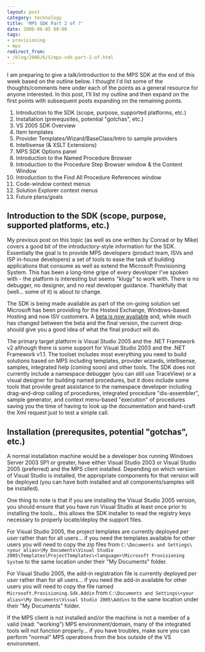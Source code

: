 ```yaml
---
layout: post
category: technology
title: 'MPS SDK Part 2 of ?'
date: 2006-06-05 00:00
tags:
- provisioning
- mps
redirect_from:
- /blog/2006/6/5/mps-sdk-part-2-of.html
---
```

I am preparing to give a talk/introduction to the MPS SDK at the end of this week based on the outline below. I thought I'd list some of the thoughts/comments here under each of the points as a general resource for anyone interested. In this post, I'll list my outline and then expand on the first points with subsequent posts expanding on the remaining points.

1. Introduction to the SDK (scope, purpose, supported platforms, etc.)
2. Installation (prerequsites, potential "gotchas", etc.)
3. VS 2005 SDK Overview
4. Item templates
5. Provider Templates/Wizard/BaseClass/Intro to sample providers
6. Intellisense (& XSLT Extensions)
7. MPS SDK Options panel
8. Introduction to the Named Procedure Browser
9. Introduction to the Procedure Step Browser window & the Content Window
10. Introduction to the Find All Procedure References window
11. Code-window context menus
12. Solution Explorer context menus
13. Future plans/goals


## Introduction to the SDK (scope, purpose, supported platforms, etc.)
My previous post on this topic (as well as one written by Conrad or by Mike) covers a good bit of the introductory-style information for the SDK. Essentially the goal is to provide MPS developers (product team, ISVs and ISP in-house developers) a set of tools to ease the task of building applications that consume as well as extend the Microsoft Provisioning System. This has been a long-time gripe of every developer I've spoken with - the platform is interesting but seems "klugy" to work with. There is no debugger, no designer, and no real developer guidance. Thankfully that (well... some of it) is about to change.

The SDK is being made available as part of the on-going solution set Microsoft has been providing for the Hosted Exchange, Windows-based Hosting and now ISV customers. 
A [beta is now available](http://download.microsoft.com/download/f/b/9/fb905eb4-d992-40e3-b0bc-cdb1996a1a10/Microsoft%20Provisioning%20System%20SDK-%20Beta%201.zip) and, while much has changed between the beta and the final version, the current drop should give you a good idea of what the final product will do. 

The primary target platform is Visual Studio 2005 and the .NET Framework v2 although there is some support for Visual Studio 2003 and the .NET Framework v1.1. The toolset includes most everything you need to build solutions based on MPS including templates, provider wizards, intellisense, samples, integrated help (coming soon) and other tools. The SDK does not currently include a namespace debugger (you can still use TraceView) or a visual designer for building named procedures, but it does include some tools that provide great assistance to the namespace developer including drag-and-drop calling of procedures, integrated procedure "dis-assembler", sample generator, and context menu-based "execution" of procedures saving you the time of having to look up the documentation and hand-craft the Xml request just to test a simple call.


## Installation (prerequsites, potential "gotchas", etc.)
A normal installation machine would be a developer box running Windows Server 2003 SP1 or greater, have either Visual Studio 2003 or Visual Studio 2005 (preferred) and the MPS client installed. Depending on which version of Visual Studio is installed, the appropriate components for that version will be deployed (you can have both installed and all components/samples will be installed).

One thing to note is that if you are installing the Visual Studio 2005 version, you should ensure that you have run Visual Studio at least once prior to installing the tools... this allows the SDK installer to read the registry keys necessary to properly locate/deploy the support files.

For Visual Studio 2005, the project templates are currently deployed *per user* rather than for all users... if you need the templates available for other users you will need to copy the zip files from 
`C:\Documents and Settings\<your alias>\My Documents\Visual Studio 2005\Templates\ProjectTemplates\<language>\Microsoft Provisioning System` to the same location under their "My Documents" folder.

For Visual Studio 2005, the add-in registration file is currently deployed *per user* rather than for all users... if you need the add-in available for other users you will need to copy the file named `Microsoft.Provisioning.Sdk.Addin` from 
`C:\Documents and Settings\<your alias>\My Documents\Visual Studio 2005\Addins` to the same location under their "My Documents" folder.

If the MPS client is not installed and/or the machine is not a member of a valid (read: "working") MPS environment/domain, many of the integrated tools will not function properly... if you have troubles, make sure you can perform "normal" MPS operations from the box outside of the VS environment.
